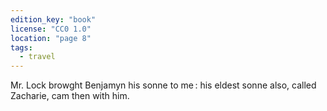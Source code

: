 ```yaml
---
edition_key: "book"
license: "CC0 1.0"
location: "page 8"
tags:
  - travel
---
```

Mr. Lock browght
Benjamyn his sonne to me :
his eldest sonne also, called Zacharie,
cam then with him.
